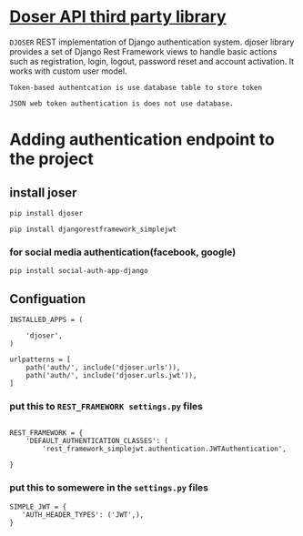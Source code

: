 # [Doser API third party library](https://djoser.readthedocs.io/en/latest/getting_started.html)
`DJOSER` REST implementation of Django authentication system. djoser library provides a set of Django Rest Framework views to handle basic actions such as registration, login, logout, password reset and account activation. It works with custom user model.

`Token-based authentcation is use database table to store token`

`JSON web token authentication is does not use database.`

 # Adding authentication endpoint to the project

## install joser
```
pip install djoser
```

```
pip install djangorestframework_simplejwt

```

### for social media authentication(facebook, google)

```
pip install social-auth-app-django
```


## Configuation

```
INSTALLED_APPS = (

    'djoser',
)
```

```
urlpatterns = [
    path('auth/', include('djoser.urls')),
    path('auth/', include('djoser.urls.jwt')),
]
```
### put this to `REST_FRAMEWORK settings.py` files
```

REST_FRAMEWORK = {
    'DEFAULT_AUTHENTICATION_CLASSES': (
        'rest_framework_simplejwt.authentication.JWTAuthentication',
    
}
```
### put this to  somewere in the `settings.py` files

```
SIMPLE_JWT = {
   'AUTH_HEADER_TYPES': ('JWT',),
}
```